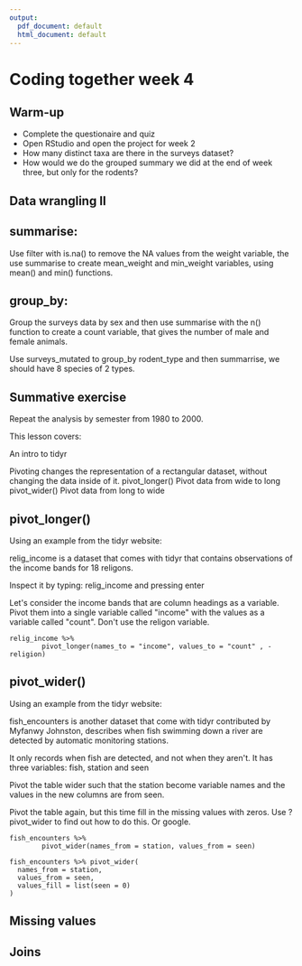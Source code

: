 ```yaml
---
output:
  pdf_document: default
  html_document: default
---
```

# Coding together week 4

## Warm-up

+ Complete the questionaire and quiz
+ Open RStudio and open the project for week 2
+ How many distinct taxa are there in the surveys dataset?
+ How would we do the grouped summary we did at the end of week three, 
but only for the rodents?

## Data wrangling II

## summarise:

Use filter with is.na() to remove the NA values from the weight variable,
the use summarise to create mean_weight and min_weight variables, using mean()
and min() functions.

## group_by:

Group the surveys data by sex and then use summarise with the n() function
to create a count variable, that gives the number of male and female animals.

Use surveys_mutated to group_by rodent_type and then summarrise,
we should have 8 species of 2 types.

## Summative exercise

Repeat the analysis by semester from 1980 to 2000.

This lesson covers:

An intro to tidyr

Pivoting changes the representation of a rectangular dataset, without changing the data inside of it.
pivot_longer() Pivot data from wide to long
pivot_wider() Pivot data from long to wide


## pivot_longer()

Using an example from the tidyr website:

relig_income is a dataset that comes with tidyr that contains observations
of the income bands for 18 religons.

Inspect it by typing: relig_income and pressing enter

Let's consider the income bands that are column headings as a variable. 
Pivot them into a single variable called "income" with the values as a variable 
called "count". Don't use the religon variable.

```{r}
relig_income %>% 
        pivot_longer(names_to = "income", values_to = "count" , -religion)
```

## pivot_wider()


Using an example from the tidyr website:

fish_encounters is another dataset that come with tidyr contributed by Myfanwy Johnston, 
describes when fish swimming down a river are detected by automatic monitoring stations.

It only records when fish are detected, and not when they aren't. It has
three variables: fish, station and seen

Pivot the table wider such that the station become variable names and the values
in the new columns are from seen.

Pivot the table again, but this time fill in the missing values with zeros.
Use ?pivot_wider to find out how to do this. Or google.


```{r}
fish_encounters %>% 
        pivot_wider(names_from = station, values_from = seen)
```

```{r}
fish_encounters %>% pivot_wider(
  names_from = station, 
  values_from = seen,
  values_fill = list(seen = 0)
)
```

## Missing values

## Joins